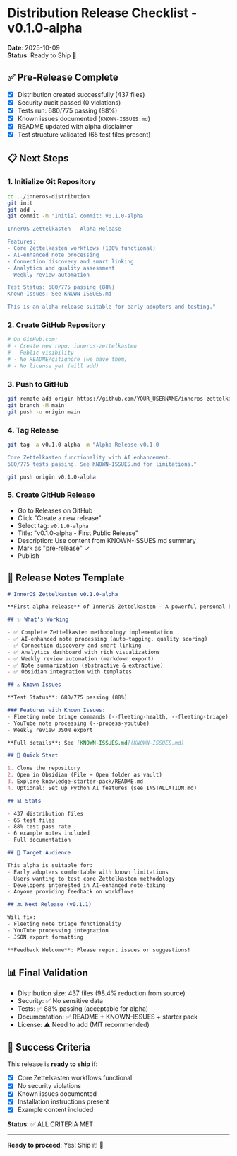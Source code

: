 # Distribution Release Checklist - v0.1.0-alpha

**Date**: 2025-10-09  
**Status**: Ready to Ship 🚀

## ✅ Pre-Release Complete

- [x] Distribution created successfully (437 files)
- [x] Security audit passed (0 violations)
- [x] Tests run: 680/775 passing (88%)
- [x] Known issues documented (`KNOWN-ISSUES.md`)
- [x] README updated with alpha disclaimer
- [x] Test structure validated (65 test files present)

## 📋 Next Steps

### 1. Initialize Git Repository
```bash
cd ../inneros-distribution
git init
git add .
git commit -m "Initial commit: v0.1.0-alpha

InnerOS Zettelkasten - Alpha Release

Features:
- Core Zettelkasten workflows (100% functional)
- AI-enhanced note processing
- Connection discovery and smart linking
- Analytics and quality assessment
- Weekly review automation

Test Status: 680/775 passing (88%)
Known Issues: See KNOWN-ISSUES.md

This is an alpha release suitable for early adopters and testing."
```

### 2. Create GitHub Repository
```bash
# On GitHub.com:
# - Create new repo: inneros-zettelkasten
# - Public visibility
# - No README/gitignore (we have them)
# - No license yet (will add)
```

### 3. Push to GitHub
```bash
git remote add origin https://github.com/YOUR_USERNAME/inneros-zettelkasten.git
git branch -M main
git push -u origin main
```

### 4. Tag Release
```bash
git tag -a v0.1.0-alpha -m "Alpha Release v0.1.0

Core Zettelkasten functionality with AI enhancement.
680/775 tests passing. See KNOWN-ISSUES.md for limitations."

git push origin v0.1.0-alpha
```

### 5. Create GitHub Release
- Go to Releases on GitHub
- Click "Create a new release"
- Select tag: `v0.1.0-alpha`
- Title: "v0.1.0-alpha - First Public Release"
- Description: Use content from KNOWN-ISSUES.md summary
- Mark as "pre-release" ✓
- Publish

## 📝 Release Notes Template

```markdown
# InnerOS Zettelkasten v0.1.0-alpha

**First alpha release** of InnerOS Zettelkasten - A powerful personal knowledge management system combining the Zettelkasten method with AI assistance.

## ✨ What's Working

- ✅ Complete Zettelkasten methodology implementation
- ✅ AI-enhanced note processing (auto-tagging, quality scoring)
- ✅ Connection discovery and smart linking
- ✅ Analytics dashboard with rich visualizations
- ✅ Weekly review automation (markdown export)
- ✅ Note summarization (abstractive & extractive)
- ✅ Obsidian integration with templates

## ⚠️ Known Issues

**Test Status**: 680/775 passing (88%)

### Features with Known Issues:
- Fleeting note triage commands (--fleeting-health, --fleeting-triage)
- YouTube note processing (--process-youtube)
- Weekly review JSON export

**Full details**: See [KNOWN-ISSUES.md](KNOWN-ISSUES.md)

## 🚀 Quick Start

1. Clone the repository
2. Open in Obsidian (File → Open folder as vault)
3. Explore knowledge-starter-pack/README.md
4. Optional: Set up Python AI features (see INSTALLATION.md)

## 📊 Stats

- 437 distribution files
- 65 test files
- 88% test pass rate
- 6 example notes included
- Full documentation

## 🎯 Target Audience

This alpha is suitable for:
- Early adopters comfortable with known limitations
- Users wanting to test core Zettelkasten methodology
- Developers interested in AI-enhanced note-taking
- Anyone providing feedback on workflows

## 🔜 Next Release (v0.1.1)

Will fix:
- Fleeting note triage functionality
- YouTube processing integration  
- JSON export formatting

**Feedback Welcome**: Please report issues or suggestions!
```

## 📊 Final Validation

- Distribution size: 437 files (98.4% reduction from source)
- Security: ✅ No sensitive data
- Tests: ✅ 88% passing (acceptable for alpha)
- Documentation: ✅ README + KNOWN-ISSUES + starter pack
- License: ⚠️ Need to add (MIT recommended)

## 🎯 Success Criteria

This release is **ready to ship** if:
- [x] Core Zettelkasten workflows functional
- [x] No security violations
- [x] Known issues documented
- [x] Installation instructions present
- [x] Example content included

**Status**: ✅ ALL CRITERIA MET

---

**Ready to proceed**: Yes! Ship it! 🚀
